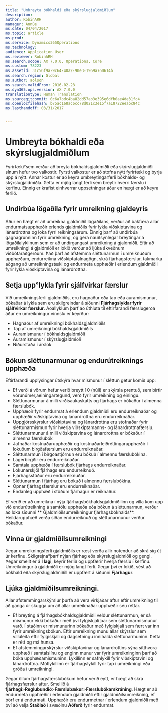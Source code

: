 ```yaml
---
title: "Umbreyta bókhaldi eða skýrslugjaldmiðlum"
description: 
author: RobinARH
manager: AnnBe
ms.date: 04/04/2017
ms.topic: article
ms.prod: 
ms.service: Dynamics365Operations
ms.technology: 
audience: Application User
ms.reviewer: RobinARH
ms.search.scope: AX 7.0.0, Operations, Core
ms.custom: 78223
ms.assetid: 31c56f9a-9c64-40a2-90e3-1969a760614b
ms.search.region: Global
ms.author: aolson
ms.search.validFrom: 2016-02-28
ms.dyn365.ops.version: AX 7.0.0
translationtype: Human Translation
ms.sourcegitcommit: 0c6a7bdc4ba82dd57ab3e395e6dfb0ae4de31fc4
ms.openlocfilehash: b75ac168ac6cc78d021c3e15f7a18722eeabc84c
ms.lasthandoff: 03/31/2017


---
```


# <a name="convert-accounting-or-reporting-currencies"></a>Umbreyta bókhaldi eða skýrslugjaldmiðlum



Fyrirtæki°sem verður að breyta bókhaldsgjaldmiðli eða skýrslugjaldmiðli sínum hefur tvo valkostir. Fyrsti valkostur er að stofna nýtt fyrirtæki og byrja upp á nýtt. Annar kostur er að keyra umbreytingarferli bókhalds- og skýrslugjaldmiðla. Þetta er mjög langt ferli sem breytir hverri færslu í kerfinu. Einnig er krafist einhverrar uppsetningar áður en hægt er að keyra ferlið.

## <a name="preparing-the-legal-entity-for-currency-conversion"></a>Undirbúa lögaðila fyrir umreikning gjaldeyris
Áður en hægt er að umreikna gjaldmiðil lögaðilans, verður að bakfæra allar endurmatsupphæðir erlends gjaldmiðils fyrir lykla viðskiptavina og lánardrottna og loka fyrri reikningsárum. Einnig þarf að undirbúa gagnagrunninn fyrir umreikning, og gera nauðsynlegar breytingar á lögaðilalyklinum sem er að undirgangast umreikning á gjaldmiðli. Eftir að umreikningi á gjaldmiðli er lokið verður að ljúka ákveðnum viðbótaraðgerðum. Það þarf að afstemma sléttunarmun í umreiknuðum upphæðum, endurreikna viðskiptatalnagögn, skrá fjárhagsfærslur, takmarka aðgang að umreikningstæki og endurmeta upphæðir í erlendum gjaldmiðli fyrir lykla viðskiptavina og lánardrottna.

## <a name="setting-up-accounts-for-automatic-transactions"></a>Setja upp°lykla fyrir sjálfvirkar færslur
Við umreikningsferli gjaldmiðils, eru hagnaður eða tap eða auramismunur, bókaðar á lykla sem eru skilgreindar á síðunni **Fjárhagslyklar fyrir sjálfvirkar færslur**. Aðallyklum þarf að úthluta til eftirfarandi færslugerða áður en umreikningur vinnslu er keyrður:

-   Hagnaður af umreikningi bókhaldsgjaldmiðils
-   Tap af umreikningi bókhaldsgjaldmiðils
-   Auramismunur í bókhaldsgjaldmiðli
-   Auramismunur í skýrslugjaldmiðli
-   Niðurstaða í árslok

## <a name="posting-rounding-differences-and-sum-recalculations"></a>Bókun sléttunarmunar og endurútreiknings upphæða
Eftirfarandi upplýsingar útskýra hvar mismunur í sléttun getur komið upp:

-   Ef verði á vörum hefur verið breytt í 0 (núll) er skýrsla prentuð, sem birtir vörunúmer,aeiningartegund, verð fyrir umreikning og einingu.
-   Sléttunarmunur á milli virðisaukaskatts og fjárhags er bókaður í almenna færslubók.
-   Upphæðir fyrir endurmat á erlendum gjaldmiðli eru endurreiknaðar og upphæðir viðskiptavina og lánardrottna eru endurreiknaðar.
-   Uppgjörsskýrslur viðskiptavina og lánardrottna eru stofnaðar fyrir sléttunarmismun fyrir hverja viðskiptamanns- og lánardrottnafærslu.
-   Sléttunarmunur á milli viðskiptavina og lánardrottna er bókaður í almenna færslubók
-   Jafnaðar kostnaðarupphæðir og kostnaðarleiðréttingarupphæðir í lokuðum birgðafærslum eru endurreiknaðar.
-   Sléttunarmun í birgðastjórnun eru bókuð í almennu færslubókina.
-   Lagerbirgðir eru endurreiknaðar.
-   Samtala upphæða í færslubók fjárhags endurreiknaðar.
-   Lokunarskjöl fjárhags eru endurreiknuð.
-   Fjárhagsstöður eru endurreiknuðar.
-   Sléttunarmun í fjárhag eru bókuð í almennu færslubókina.
-   Opnar fjárhagsfærslur eru endurreiknaðar.
-   Endanleg upphæð í stöðum fjárhagur er reiknaður.

Ef verið er að umreikna í nýja fjárhagsbókhaldsgjaldmiðilinn og villa kom upp við endurútreikning á samtölu upphæða eða bókun á sléttunarmun, verður að loka síðunni ** Gjaldmiðilsumreikningur fjárhagsbókhalds**. Heildarupphæð verða síðan endurreiknuð og sléttunarmunur verður bókaður.

## <a name="processing-the-currency-conversion"></a>Vinna úr gjaldmiðilsumreikningi
Þegar umreikningsferli gjaldmiðils er ræst verða allir notendur að skrá sig út úr kerfinu. Skilgreina°þarf nýjan fjárhag eða skýrslugjaldmiðil og gengi. Þegar smellt er á **Í lagi**, keyrir ferlið og uppfærir hverja færslu í kerfinu. Umreikningur á gjaldmiðli er mjög langt ferli. Þegar því er lokið, sést að bókhald eða skýrslugjaldmiðill er uppfært á síðunni **Fjárhagur**.

## <a name="completing-the-currency-conversion"></a>Ljúka gjaldmiðilsumreikningi.
Allar afstemmingarskýrslur þurfa að vera virkjaðar aftur eftir umreikning til að ganga úr skugga um að allar umreiknaðar upphæðir séu réttar.

-   Ef breyting á fjárhagsbókhaldsgjaldmiðli veldur sléttunarmun, er sá mismunur ekki bókaður með því fylgiskjali þar sem sléttunarmismunur varð. Í staðinn er mismunurinn bókaður með fylgiskjali sem fært var inn fyrir umreikningsbókun. Eftir umreikning munu allar skýrslur sem villuleita eftir fylgiskjali og dagsetningu innihalda sléttunarmuninn. Þetta er rétt og má hunsa.
-   Ef afstemmingarskýrslur viðskiptavinar og lánardrottins sýna sitthvora upphæð í samtalslínu og enginn munur var fyrir umreikninginn þarf að bóka upphæðamismuninn. Lykillinn er safnlykill fyrir viðskiptavini og lánardrottna. Mótlykillinn er fjárhagslykill fyrir tap í umreikningi eða gróða í umreikningi.

Þegar öllum fjárhagsfærslubókum hefur verið eytt, er hægt að skrá fjárhagsfærslur aftur. Smellið á **fjárhagi**&gt;**Reglubundið**&gt;**Færslubækur**&gt;**Færslubókarskráning**. Hægt er að endurmeta upphæðir í erlendum gjaldmiðli eftir gjaldmiðilsumreikning, ef þörf er á endurmati. Upphæðir eru endurmetnar í erlendum gjaldmiðli með því að velja **Staðlað** í svæðinu **Aðferð** fyrir endurmat.


